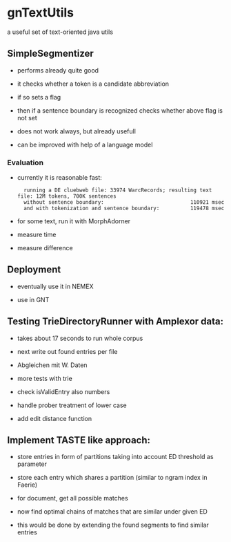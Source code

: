 # gnTextUtils
a useful set of text-oriented java utils

## SimpleSegmentizer

- performs already quite good

- it checks whether a token is a candidate abbreviation

- if so sets a flag

- then if a sentence boundary is recognized checks whether above flag is not set

- does not work always, but already usefull

- can be improved with help of a language model

### Evaluation

- currently it is reasonable fast:

		running a DE cluebweb file: 33974 WarcRecords; resulting text file: 12M tokens, 700K sentences 
		without sentence boundary: 							  110921 msec
		and with tokenization and sentence boundary: 		  119478 msec			 
		
		

- for some text, run it with MorphAdorner

- measure time 

- measure difference

## Deployment

- eventually use it in NEMEX

- use in GNT

## Testing TrieDirectoryRunner with Amplexor data:

- takes about 17 seconds to run whole corpus

- next write out found entries per file

- Abgleichen mit W. Daten

- more tests with trie

- check isValidEntry also numbers

- handle prober treatment of lower case 

- add edit distance function

## Implement TASTE like approach:

-	store entries in form of partitions taking into account ED threshold as parameter

-	store each entry which shares a partition (similar to ngram index in Faerie)

-	for document, get all possible matches

-	now find optimal chains of matches that are similar under given ED

-	this would be done by extending the found segments to find similar entries